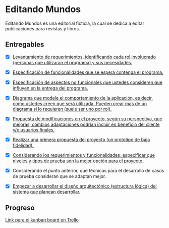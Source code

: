 # Editando Mundos
Editando Mundos es una editorial ficticia, la cual se dedica a editar publicaciones para revistas y libros.

## Entregables
- [X] [Levantamiento de requerimientos, identificando cada rol involucrado (personas que utilizaran el programa) y sus necesidades.](./01_Requirements/Requerimientos.md#levantamiento-de-requerimientos)
- [X] [Especificación de funcionalidades que se espera contenga el programa.](./01_Requirements/Requerimientos.md#aspectos-funcionales)
- [X] [Especificación de aspectos no funcionales que ustedes consideren que influyen en la entrega del programa.](./01_Requirements/Requerimientos.md#aspectos-no-funcionales)
- [X] [Diagrama que modele el comportamiento de la aplicación, es decir, como ustedes creen que será utilizada. Pueden crear mas de un diagrama si lo requieren (suele ser uno por rol).](./02_Design/CasoDeUso.drawio)
- [X] [Propuesta de modificaciones en el proyecto, según su perspectiva, que mejoras, cambios,adaptaciones podrían incluir en beneficio del cliente y/o usuarios finales.](./01_Requirements/Mejoras_Cambios.md)
- [X] [Realizar una primera propuesta del proyecto (un prototipo de baja fidelidad).](https://www.figma.com/file/id3WzRAK7xC6GWRYyCmXBE/EditandoMundos?node-id=0%3A1&t=KEZEgZMe732bymDr-1)
- [X] [Considerando los requerimientos y funcionalidades, especificar que niveles y tipos de prueba son la mejor opción para el proyecto.](./01_Requirements/Niveles_Tipos_Prueba.md)
- [X] Considerando el punto anterior, que técnicas para el desarrollo de casos de prueba consideran que se adaptan mejor.
- [X] [Empezar a desarrollar el diseño arquitectónico (estructura lógica) del sistema que planean desarrollar.](./02_Design/)


## Progreso

[Link para el kanban board en Trello](https://trello.com/b/lZgug9Sy/editandomundosst-u3)

